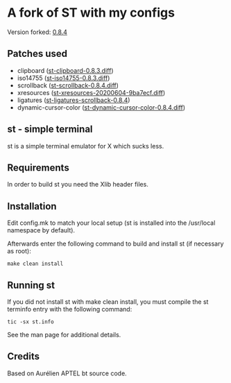 # A fork of ST with my configs

Version forked: [0.8.4](https://dl.suckless.org/st/st-0.8.4.tar.gz)

## Patches used

* clipboard     ([st-clipboard-0.8.3.diff][clip])
* iso14755      ([st-iso14755-0.8.3.diff][iso])
* scrollback    ([st-scrollback-0.8.4.diff][scroll])
* xresources    ([st-xresources-20200604-9ba7ecf.diff][xres])
* ligatures     ([st-ligatures-scrollback-0.8.4][ligatures])
* dynamic-cursor-color ([st-dynamic-cursor-color-0.8.4.diff][st-dynamic-cursor-color])

[clip]: https://st.suckless.org/patches/clipboard/st-clipboard-0.8.3.diff
[iso]: https://st.suckless.org/patches/iso14755/st-iso14755-0.8.3.diff
[scroll]: https://st.suckless.org/patches/scrollback/st-scrollback-0.8.4.diff
[xres]: https://st.suckless.org/patches/xresources/st-xresources-20200604-9ba7ecf.diff
[ligatures]: https://st.suckless.org/patches/ligatures/0.8.4/st-ligatures-scrollback-20210824-0.8.4.diff
[st-dynamic-cursor-color]: https://st.suckless.org/patches/dynamic-cursor-color/st-dynamic-cursor-color-0.8.4.diff

st - simple terminal
--------------------
st is a simple terminal emulator for X which sucks less.


Requirements
------------
In order to build st you need the Xlib header files.


Installation
------------
Edit config.mk to match your local setup (st is installed into
the /usr/local namespace by default).

Afterwards enter the following command to build and install st (if
necessary as root):

    make clean install


Running st
----------
If you did not install st with make clean install, you must compile
the st terminfo entry with the following command:

    tic -sx st.info

See the man page for additional details.

Credits
-------
Based on Aurélien APTEL <aurelien dot aptel at gmail dot com> bt source code.
